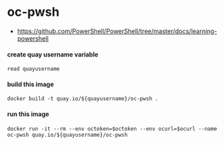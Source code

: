 # oc-pwsh
- https://github.com/PowerShell/PowerShell/tree/master/docs/learning-powershell

#### create quay username variable
```
read quayusername
```
#### build this image
```
docker build -t quay.io/${quayusername}/oc-pwsh .
```
#### run this image
```
docker run -it --rm --env octoken=$octoken --env ocurl=$ocurl --name oc-pwsh quay.io/${quayusername}/oc-pwsh
```


